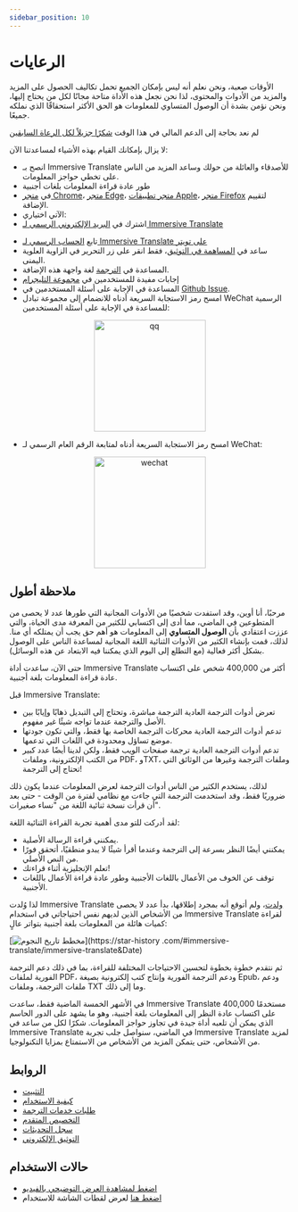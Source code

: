 ```yaml
---
sidebar_position: 10
---
```


# الرعايات

الأوقات صعبة، ونحن نعلم أنه ليس بإمكان الجميع تحمل تكاليف الحصول على المزيد والمزيد من الأدوات والمحتوى، لذا نحن نجعل هذه الأداة متاحة مجانًا لكل من يحتاج إليها، ونحن نؤمن بشدة أن الوصول المتساوي للمعلومات هو الحق الأكثر استحقاقًا الذي نملكه جميعًا.

لم نعد بحاجة إلى الدعم المالي في هذا الوقت [شكرًا جزيلاً لكل الرعاة السابقين](/docs/thanks)

لا يزال بإمكانك القيام بهذه الأشياء لمساعدتنا الآن:

- انصح بـ Immersive Translate للأصدقاء والعائلة من حولك وساعد المزيد من الناس على تخطي حواجز المعلومات.
- طور عادة قراءة المعلومات بلغات أجنبية
- في [متجر Chrome](https://chrome.google.com/webstore/detail/immersive-translate/bpoadfkcbjbfhfodiogcnhhhpibjhbnh)، [متجر Edge](https://microsoftedge.microsoft.com/addons/detail/amkbmndfnliijdhojkpoglbnaaahippg)، [متجر تطبيقات Apple](https://apps.apple.com/app/id6447957425)، [متجر Firefox](https://addons.mozilla.org/firefox/addon/immersive-translate/) لتقييم الإضافة.
- الآتي اختياري:
- اشترك في [البريد الإلكتروني الرسمي لـ Immersive Translate](https://immersivetranslate.substack.com/)
<!-- - [انضم إلى قناة التليجرام](https://t.me/immersivetranslate) -->
- تابع [الحساب الرسمي لـ Immersive Translate على تويتر](https://twitter.com/immersivetran)
- ساعد في [المساهمة في التوثيق](https://immersivetranslate.com/)، فقط انقر على زر التحرير في الزاوية العلوية اليمنى.
- المساعدة في [الترجمة](https://crowdin.com/project/immersive-translate) لغة واجهة هذه الإضافة.
- إجابات مفيدة للمستخدمين في [مجموعة التليجرام](https://t.me/+rq848Z09nehlOTgx)
- المساعدة في الإجابة على أسئلة المستخدمين في [Github Issue](https://github.com/immersive-translate/immersive-translate/issues).
- امسح رمز الاستجابة السريعة أدناه للانضمام إلى مجموعة تبادل WeChat الرسمية للمساعدة في الإجابة على أسئلة المستخدمين:

<div align="center">
<img src="https://s.immersivetranslate.com/static/official-static/assets/wechat-contact.png" width="200" alt="qq"/>
</div>

- امسح رمز الاستجابة السريعة أدناه لمتابعة الرقم العام الرسمي لـ WeChat:

<div align="center">
<img src="https://s.immersivetranslate.com/static/official-static/assets/wechat-qrcode.jpg" width="200" alt="wechat"/>
</div>

## ملاحظة أطول

مرحبًا، أنا أوين، وقد استفدت شخصيًا من الأدوات المجانية التي طورها عدد لا يحصى من المتطوعين في الماضي، مما أدى إلى اكتسابي للكثير من المعرفة مدى الحياة، والتي عززت اعتقادي بأن **الوصول المتساوي** إلى المعلومات هو أهم حق يجب أن يمتلكه أي منا. لذلك، قمت بإنشاء الكثير من الأدوات الثنائية اللغة المجانية لمساعدة الناس على الوصول بشكل أكثر فعالية (مع التطلع إلى اليوم الذي يمكننا فيه الابتعاد عن هذه الوسائل).

حتى الآن، ساعدت أداة Immersive Translate أكثر من 400,000 شخص على اكتساب عادة قراءة المعلومات بلغة أجنبية.

قبل Immersive Translate:

- تعرض أدوات الترجمة العادية الترجمة مباشرة، وتحتاج إلى التبديل ذهابًا وإيابًا بين الأصل والترجمة عندما تواجه شيئًا غير مفهوم.
- تدعم أدوات الترجمة العادية محركات الترجمة الخاصة بها فقط، والتي تكون جودتها موضع تساؤل ومحدودة في اللغات التي تدعمها.
- تدعم أدوات الترجمة العادية ترجمة صفحات الويب فقط، ولكن لدينا أيضًا عدد كبير من الكتب الإلكترونية، وملفات PDF، وTXT، وملفات الترجمة وغيرها من الوثائق التي تحتاج إلى الترجمة!

لذلك، يستخدم الكثير من الناس أدوات الترجمة لعرض المعلومات عندما يكون ذلك ضروريًا فقط، وقد استخدمت الترجمة التي جاءت مع نظامي لفترة من الوقت - حتى بعد أن قرأت نسخة ثنائية اللغة من "نساء صغيرات".

لقد أدركت للتو مدى أهمية تجربة القراءة الثنائية اللغة:

- يمكنني قراءة الرسالة الأصلية.
- يمكنني أيضًا النظر بسرعة إلى الترجمة وعندما أقرأ شيئًا لا يبدو منطقيًا، أتحقق فورًا من النص الأصلي.
- تعلم الإنجليزية أثناء قراءتك!
- توقف عن الخوف من الأعمال باللغات الأجنبية وطور عادة قراءة الأعمال باللغات الأجنبية.

لذا وُلدت Immersive Translate [ولدت](https://twitter.com/OwenYoungZh/status/1588792579596111872)، ولم أتوقع أنه بمجرد إطلاقها، بدأ عدد لا يحصى من الأشخاص الذين لديهم نفس احتياجاتي في استخدام Immersive Translate لقراءة كميات هائلة من المعلومات بلغة أجنبية بتواتر عالٍ:

[![مخطط تاريخ النجوم](https://api.star-history.com/svg?repos=immersive-translate/immersive-translate&type=Date)](https://star-history .com/#immersive-translate/immersive-translate\&Date)

ثم نتقدم خطوة بخطوة لتحسين الاحتياجات المختلفة للقراءة، بما في ذلك دعم الترجمة الفورية لملفات PDF، ودعم الترجمة الفورية وإنتاج كتب إلكترونية بصيغة Epub، ودعم ملفات الترجمة، وملفات TXT وما إلى ذلك.

في الأشهر الخمسة الماضية فقط، ساعدت Immersive Translate 400,000 مستخدمًا على اكتساب عادة النظر إلى المعلومات بلغة أجنبية، وهو ما يشهد على الدور الحاسم الذي يمكن أن تلعبه أداة جيدة في تجاوز حواجز المعلومات. شكرًا لكل من ساعد في Immersive Translate في الماضي، سنواصل جلب تجربة Immersive Translate لمزيد من الأشخاص، حتى يتمكن المزيد من الأشخاص من الاستمتاع بمزايا التكنولوجيا.

## الروابط

- [التثبيت](/docs/installation)
- [كيفية الاستخدام](/docs/usage)
- [طلبات خدمات الترجمة](/docs/services)
- [التخصيص المتقدم](/docs/advanced)
- [سجل التحديثات](/docs/CHANGELOG)
- [التوثيق الإلكتروني](/docs/installation)

## حالات الاستخدام

- [اضغط لمشاهدة العرض التوضيحي بالفيديو](https://www.youtube.com/watch?v=sQevumpUprc)
- [اضغط هنا](/docs/usecase) لعرض لقطات الشاشة للاستخدام
